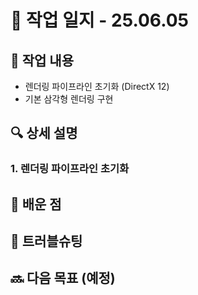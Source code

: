 # 📅 작업 일지 - 25.06.05

## 🔧 작업 내용
- 렌더링 파이프라인 초기화 (DirectX 12)
- 기본 삼각형 렌더링 구현
  
## 🔍 상세 설명

### 1. 렌더링 파이프라인 초기화

## 🧠 배운 점

## 🐞 트러블슈팅

## 🔜 다음 목표 (예정)